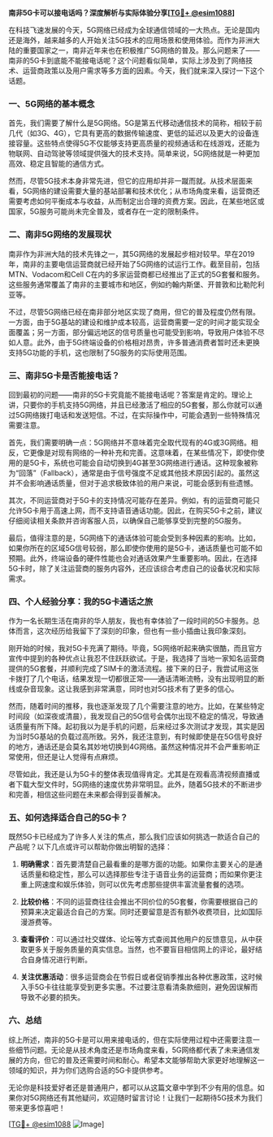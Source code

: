 **南非5G卡可以接电话吗？深度解析与实际体验分享[[TG💪+ @esim1088](https://t.me/s/esim1088)]**

在科技飞速发展的今天，5G网络已经成为全球通信领域的一大热点。无论是国内还是海外，越来越多的人开始关注5G技术的应用场景和使用体验。而作为非洲大陆的重要国家之一，南非近年来也在积极推广5G网络的普及。那么问题来了——南非的5G卡到底能不能接电话呢？这个问题看似简单，实际上涉及到了网络技术、运营商政策以及用户需求等多方面的因素。今天，我们就来深入探讨一下这个话题。

### 一、5G网络的基本概念

首先，我们需要了解什么是5G网络。5G是第五代移动通信技术的简称，相较于前几代（如3G、4G），它具有更高的数据传输速度、更低的延迟以及更大的设备连接容量。这些特点使得5G不仅能够支持更高质量的视频通话和在线游戏，还能为物联网、自动驾驶等领域提供强大的技术支持。简单来说，5G网络就是一种更加高效、稳定且智能的通信方式。

然而，尽管5G技术本身非常先进，但它的应用却并非一蹴而就。从技术层面来看，5G网络的建设需要大量的基站部署和技术优化；从市场角度来看，运营商还需要考虑如何平衡成本与收益，从而制定出合理的资费方案。因此，在某些地区或国家，5G服务可能尚未完全普及，或者存在一定的限制条件。

### 二、南非5G网络的发展现状

南非作为非洲大陆的技术先锋之一，其5G网络的发展起步相对较早。早在2019年，南非的主要电信运营商就已经开始了5G网络的试运行工作。截至目前，包括MTN、Vodacom和Cell C在内的多家运营商都已经推出了正式的5G套餐和服务。这些服务通常覆盖了南非的主要城市和地区，例如约翰内斯堡、开普敦和比勒陀利亚等。

不过，尽管5G网络已经在南非部分地区实现了商用，但它的普及程度仍然有限。一方面，由于5G基站的建设和维护成本较高，运营商需要一定的时间才能实现全面覆盖；另一方面，部分偏远地区的信号质量也可能受到影响，导致用户体验不尽如人意。此外，由于5G终端设备的价格相对昂贵，许多普通消费者暂时还未更换支持5G功能的手机，这也限制了5G服务的实际使用范围。

### 三、南非5G卡是否能接电话？

回到最初的问题——南非的5G卡究竟能不能接电话呢？答案是肯定的。理论上讲，只要你的手机支持5G网络，并且已经激活了相应的5G套餐，那么你就可以通过5G网络拨打电话和发送短信。不过，在实际操作中，可能会遇到一些特殊情况需要注意。

首先，我们需要明确一点：5G网络并不意味着完全取代现有的4G或3G网络。相反，它更像是对现有网络的一种补充和完善。这意味着，在某些情况下，即使你使用的是5G卡，系统也可能会自动切换到4G甚至3G网络进行通话。这种现象被称为“回落”（Fallback），通常是由于信号强度不足或其他技术原因引起的。虽然这并不会影响通话质量，但对于追求极致体验的用户来说，可能会感到有些遗憾。

其次，不同运营商对于5G卡的支持情况可能存在差异。例如，有的运营商可能只允许5G卡用于高速上网，而不支持语音通话功能。因此，在购买5G卡之前，建议仔细阅读相关条款并咨询客服人员，以确保自己能够享受到完整的5G服务。

最后，值得注意的是，5G网络下的通话体验可能会受到多种因素的影响。比如，如果你所在的区域5G信号较弱，那么即使你使用的是5G卡，通话质量也可能不如预期。此外，终端设备的硬件性能也会对通话效果产生重要影响。因此，在选择5G卡时，除了关注运营商的服务内容外，还应该综合考虑自己的设备状况和实际需求。

### 四、个人经验分享：我的5G卡通话之旅

作为一名长期生活在南非的华人朋友，我也有幸体验了一段时间的5G卡服务。总体而言，这次经历给我留下了深刻的印象，但也有一些小插曲让我印象深刻。

刚开始的时候，我对5G卡充满了期待。毕竟，5G网络听起来确实很酷，而且官方宣传中提到的各种优点让我忍不住跃跃欲试。于是，我选择了当地一家知名运营商提供的5G套餐，并顺利完成了SIM卡的激活流程。接下来的日子，我尝试用这张卡拨打了几个电话，结果发现一切都很正常——通话清晰流畅，没有出现明显的断线或杂音现象。这让我感到非常满意，同时也对5G技术有了更多的信心。

然而，随着时间的推移，我也逐渐发现了几个需要注意的地方。比如，在某些特定时间段（如深夜或清晨），我发现自己的5G信号会偶尔出现不稳定的情况，导致通话质量有所下降。起初我以为是手机的问题，后来经过多次测试才发现，其实是因为当时5G基站的负载过高所致。另外，我还注意到，有时候即使是在5G信号良好的地方，通话还是会莫名其妙地切换到4G网络。虽然这种情况并不会严重影响正常使用，但还是让人觉得有点麻烦。

尽管如此，我还是认为5G卡的整体表现值得肯定。尤其是在观看高清视频直播或者下载大型文件时，5G网络的速度优势非常明显。此外，随着5G技术的不断进步和完善，相信这些问题在未来都会得到妥善解决。

### 五、如何选择适合自己的5G卡？

既然5G卡已经成为了许多人关注的焦点，那么我们应该如何挑选一款适合自己的产品呢？以下几点或许可以帮助你做出明智的选择：

1. **明确需求**：首先要清楚自己最看重的是哪方面的功能。如果你主要关心的是通话质量和稳定性，那么可以选择那些专注于语音业务的运营商；而如果你更注重上网速度和娱乐体验，则可以优先考虑那些提供丰富流量套餐的选项。
   
2. **比较价格**：不同的运营商往往会推出不同价位的5G套餐，你需要根据自己的预算来决定最适合自己的方案。同时还要留意是否有额外收费项目，比如国际漫游费等。

3. **查看评价**：可以通过社交媒体、论坛等方式查阅其他用户的反馈意见，从中获取更多关于服务质量的真实信息。当然，也不要盲目相信网上的评论，最好结合自身情况进行判断。

4. **关注优惠活动**：很多运营商会在节假日或者促销季推出各种优惠政策，这时候入手5G卡往往能享受到更多实惠。不过要注意看清条款细则，避免因误解而导致不必要的损失。

### 六、总结

综上所述，南非的5G卡是可以用来接电话的，但在实际使用过程中还需要注意一些细节问题。无论是从技术角度还是市场角度来看，5G网络都代表了未来通信发展的方向，但它的普及还需要时间和耐心。希望本文能够帮助大家更好地理解这一领域的知识，并为你们选购合适的5G卡提供参考。

无论你是科技爱好者还是普通用户，都可以从这篇文章中学到不少有用的信息。如果你对5G网络还有其他疑问，欢迎随时留言讨论！让我们一起期待5G技术为我们带来更多惊喜吧！

[[TG💪+ @esim1088](https://t.me/s/esim1088) ![Image](https://i.postimg.cc/4NQfJmqS/Snipaste-2025-05-13-00-14-12.png)]